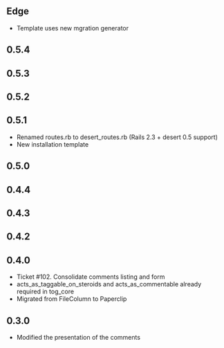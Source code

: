 Edge
----

* Template uses new mgration generator

0.5.4
----

0.5.3
----

0.5.2
----

0.5.1
----
* Renamed routes.rb to desert_routes.rb (Rails 2.3 + desert 0.5 support)
* New installation template

0.5.0
----

0.4.4
----

0.4.3
----

0.4.2
----

0.4.0
----
* Ticket #102. Consolidate comments listing and form
* acts_as_taggable_on_steroids and acts_as_commentable already required in tog_core
* Migrated from FileColumn to Paperclip

0.3.0
----
* Modified the presentation of the comments
